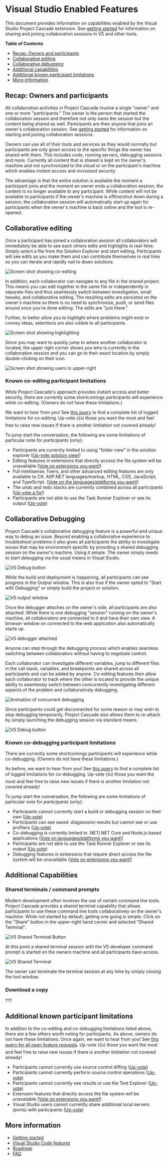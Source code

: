 # Visual Studio Enabled Features

This document provides information on capabilities enabled by the Visual Studio Project Cascade extension. See [getting started](getting-started.md) for information on sharing and joining collaboration sessions in VS and other tools.

**Table of Contents**
- [Recap: Owners and participants](#recap-owners-and-participants)
- [Collaborative editing](#collaborative-editing)
- [Collaborative debugging](#collaborative-debugging)
- [Additional capabilities](#additional-capabilities)
- [Additional known participant limitations](#additional-known-participant-limitations)
- [More information](#more-information)

## Recap: Owners and participants
All collaboration activities in Project Cascade involve a single "owner" and one or more "participants."  The owner is the person that started the collaboration session and therefore not only owns the session but the content being shared as well.  Participants are then anyone that joins an owner's collaboration session. See [getting started](getting-started.md) for information on starting and joining collaboration sessions.

Owners can use all of their tools and services as they would normally but participants are only given access to the specific things the owner has shared with them. This includes code, running servers, debugging sessions and more. Currently all content that is shared is kept on the owner's machine and not synchronized to the cloud or on the participant's machine which enables _instant access_ and _increased security_. 

The advantage is that the entire solution is available the moment a participant joins and the moment an owner ends a collaboration session, the content is no longer available to any participant. While content will not be available to participants if the owner's machine is offline/shut down during a session, the collaboration session will automatically start up again for participants when the owner's machine is back online and the tool is re-opened.  

## Collaborative editing
Once a participant has joined a collaboration session all collaborators will immediately be able to see each others edits and highlights in real-time. Simply select a file from the Solution Explorer and start editing. Participants will see edits as you make them and can contribute themselves in real time so you can iterate and rapidly nail to down solutions.

![Screen shot showing co-editing](media/vs-coedit.png)

In addition, each collaborator can navigate to any file in the shared project. This means you can edit together in the same file or independently in separate files and thus seamlessly switch between investigation, small tweaks, and collaborative editing. The resulting edits are persisted on the owner's machine so there is no need to synchronize, push, or send files around once you're done editing. The edits are "just there."

Further, to better allow you to highlight where problems might exist or convey ideas, selections are also visible to all participants.

![Screen shot showing highlighting](media/vs-highlight.png)

Since you may want to quickly jump to where another collaborator is located, the upper right corner shows you who is currently in the collaboration session and you can go to their exact location by simply double-clicking on their icon.  

![Screen shot showing users in upper-right](media/vs-upper-right.png)

### Known co-editing participant limitations
While Project Cascade's approach provides instant access and better security, there are currently some shortcomings participants will experience while co-editing. (Owners do not have these limitations.)

We want to hear from you! See [this query](https://github.com/Microsoft/project-cascade/issues?utf8=%E2%9C%93&q=is%3Aissue%20is%3Aopen%20label%3Afeature-request%20label%3A%22area%3A%20co-edit%22%20sort%3Areactions-%2B1%20) to find a complete list of logged limitations for co-editing. Up-vote (👍) those you want the most and feel free to raise new issues if there is another limitation not covered already!

To jump start the conversation, the following are some limitations of particular note for _participants_ (only):

- Participants are currently limited to using "folder view" in the solution explorer ([Up-vote solution view!](https://github.com/Microsoft/project-cascade/issues/5))
- Editing features in extensions that directly access the file system will be unavailable ([Vote on extensions you want!](https://github.com/Microsoft/project-cascade/issues/9))
- Full intellisense, fixers, and other advanced editing features are only available to C#, ASP.NET languages/markup, HTML, CSS, JavaScript, and TypeScript. ([Vote on the languages/platforms you want!](https://github.com/Microsoft/project-cascade/issues/12))
- The undo and redo stacks are currently combined across all participants ([Up-vote a fix!](https://github.com/Microsoft/project-cascade/issues/7))
- Participants are not able to use the Task Runner Explorer or see its output ([Up-vote](https://github.com/Microsoft/project-cascade/issues/18))

## Collaborative Debugging
Project Cascade's collaborative debugging feature is a powerful and unique way to debug an issue. Beyond enabling a collaborative experience to troubleshoot problems it also gives all participants the ability to investigate issues that may be environment specific by providing a shared debugging session on the owner's machine. Using it simple.  The owner simply needs to start debugging via the usual means in Visual Studio.

![VS Debug button](media/vs-debug-button.png)

While the build and deployment is happening, all participants can see progress in the Output window. This is also true if the owner opted to "Start with Debugging" or simply build the project or solution.

![VS output window](media/vs-output.png)

Once the debugger attaches on the owner's side, all participants are also attached. While there is one debugging "session" running on the owner's machine, all collaborators are connected to it and have their own view. A browser window on connected to the web application also automatically starts up.

![VS debugger attached](media/vs-debugger.png)

Anyone can step through the debugging process which enables seamless switching between collaborators without having to negotiate control.

Each collaborator can investigate different variables, jump to different files in the call stack, variables, and breakpoints are shared across all participants and can be added by anyone. Co-editing features then allow each collaborator to track where the other is located to provide the unique ability to seamlessly switch between concurrently investigating different aspects of the problem and collaboratively debugging.

![Animation of concurrent debugging](media/vs-concurrent-debug.gif)

Since participants could get disconnected for some reason or may wish to stop debugging temporarily, Project Cascade also allows them to re-attach by simply launching the debugging session via standard means.

![VS Debug button](media/vs-debug-button-participant.png)

### Known co-debugging participant limitations
There are currently some shortcomings participants will experience while co-debugging. (Owners do not have these limitations.)

As before, we want to hear from you! See [this query](https://github.com/Microsoft/project-cascade/issues?utf8=%E2%9C%93&q=is%3Aissue%20is%3Aopen%20label%3Afeature-request%20label%3A%22area%3A%20co-debug%22%20sort%3Areactions-%2B1%20) to find a complete list of logged limitations for co-debugging. Up-vote (👍) those you want the most and feel free to raise new issues if there is another limitation not covered already!

To jump start the conversation, the following are some limitations of particular note for _participants_ (only):

- Participants cannot currently start a build or debugging session on their own ([Up-vote](https://github.com/Microsoft/project-cascade/issues/21))
- Participants can see saved .diagsession results but cannot see or use profilers ([Up-vote](https://github.com/Microsoft/project-cascade/issues/19))
- Co-debugging is currently limited to .NET/.NET Core and Node.js based applications ([Vote on languages/platforms you want!](https://github.com/Microsoft/project-cascade/issues/12))
- Participants are not able to use the Task Runner Explorer or see its output ([Up-vote](https://github.com/Microsoft/project-cascade/issues/18))
- Debugging features in extensions that require direct access the file system will be unavailable ([Vote on extensions you want!](https://github.com/Microsoft/project-cascade/issues/9))

## Additional Capabilities

### Shared terminals / command prompts

Modern development often involves the use of certain command line tools. Project Cascade provides a shared terminal capability that allows participants to use these command line tools collaboratively on the owner's machine. While not started by default, getting one going is simple. Click on the "Share" button in the upper-right hand corner and selected "Shared Terminal".

![VS Shared Terminal Button](media/vs-terminal-button.png)

At this point a shared terminal session with the VS developer command prompt is started on the owners machine and all participants have access.

![VS Shared Terminal](media/vs-terminal.png)

The owner can terminate the terminal session at any time by simply closing the tool window.

### Download a copy

???

## Additional known participant limitations
In addition to the co-editing and co-debugging limitations listed above, there are a few others worth noting for participants. As above, owners do not have these limitations.  Once again, we want to hear from you! See [this query for all open feature requests](https://github.com/Microsoft/project-cascade/issues?utf8=%E2%9C%93&q=is%3Aopen%20is%3Aissue%20label%3Afeature-request%20sort%3Areactions-%2B1%20). Up-vote (👍) those you want the most and feel free to raise new issues if there is another limitation not covered already!

- Participants cannot currently use source control diffing ([Up-vote](https://github.com/Microsoft/project-cascade/issues/15))
- Participants cannot currently perform source control operations ([Up-vote](https://github.com/Microsoft/project-cascade/issues/16))
- Participants cannot currently see results or use the Test Explorer ([Up-vote](https://github.com/Microsoft/project-cascade/issues/20))
- Extension features that directly access the file system will be unavailable ([Vote on extensions you want!](https://github.com/Microsoft/project-cascade/issues/9))
- Visual Studio users cannot currently share additional local servers (ports) with participants ([Up-vote](https://github.com/Microsoft/project-cascade/issues/23))

## More information

- [Getting started](getting-started.md)
- [Visual Studio Code features](collab-vscode.md)
- [Roadmap](roadmap.md)
- [FAQ](faq.md)
